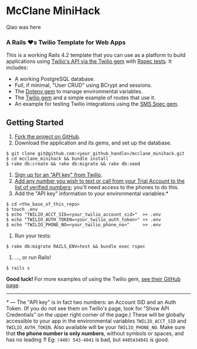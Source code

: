 # McClane MiniHack

Qiao was here 

### A **Rails :heart:s Twilio** Template for Web Apps

This is a working Rails 4.2 template that you can use as a platform to build
applications using [Twilio's API via the Twilio gem][twilio_docs] with [Rspec
tests][rspec]. It includes:

- A working PostgreSQL database.
- Full, if minimal, "User CRUD" using BCrypt and sessions.
- The [Dotenv gem][dotenv_gem] to manage environmental variables.
- The [Twilio gem][twilio_gem] and a simple example of routes that use it.
- An example for testing Twilio integrations using the [SMS Spec gem][sms_gem].

## Getting Started

1. [Fork the project on GitHub][github_link].
1. Download the application and its gems, and set up the database.

  ```
  $ git clone git@github.com:<your_github_handle>/mcclane_minihack.git
  $ cd mcclane_minihack && bundle install
  $ rake db:create && rake db:migrate && rake db:seed
  ```

1. [Sign up for an "API key" from Twilio][twilio_sign_up].
1. [Add any number you wish to text or call from your Trial Account to the
   list of verified numbers][verify_numbers]; you'll need access to the phones
   to do this.
1. Add the "API key" information to your environmental variables:*

  ```
  $ cd <the_base_of_this_repo>
  $ touch .env
  $ echo "TWILIO_ACCT_SID=<your_twilio_account_sid>"  >> .env
  $ echo "TWILIO_AUTH_TOKEN=<your_twilio_auth_token>" >> .env
  $ echo "TWILIO_PHONE_NO=<your_twilio_phone_no>"     >> .env
  ```

1. Run your tests:

  ```
  $ rake db:migrate RAILS_ENV=test && bundle exec rspec
  ```

1. …, or run Rails!

  ```
  $ rails s
  ```

**Good luck!** For more examples of using the Twilio gem, [see their
GitHub page][twilio_examples].

---

_*_ — The "API key" is in fact two numbers: an Account SID and an Auth Token.
  (If you do not see them on Twilio's page, look for "Show API Credentials" on
  the upper right corner of the page.)   These will be globally accessible to
  your app in the environmental variables `TWILIO_ACCT_SID` and
  `TWILIO_AUTH_TOKEN`. Also available will   be your `TWILIO_PHONE_NO`. Make
  sure that **the phone number is only   numbers**, without symbols or spaces,
  and has no leading _1_!
  Eg: `(440) 543-4041` is bad, but `4405434041` is good.

<!-- LINKS -->

[twilio_docs]:     http://twilio-ruby.readthedocs.org/en/latest/#rest-api
[rspec]:           http://rspec.info
[github_link]:     https://github.com/ga-instructors/mcclane_minihack#fork-destination-box
[dotenv_gem]:      https://github.com/bkeepers/dotenv
[twilio_gem]:      https://github.com/twilio/twilio-ruby
[sms_gem]:         https://github.com/mhs/sms-spec
[twilio_sign_up]:  https://www.twilio.com/try-twilio
[verify_numbers]:  https://www.twilio.com/user/account/phone-numbers/verified
[twilio_examples]: https://github.com/twilio/twilio-ruby/tree/master/examples
